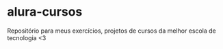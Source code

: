 # alura-cursos
Repositório para meus exercícios, projetos de cursos da melhor escola de tecnologia &lt;3
